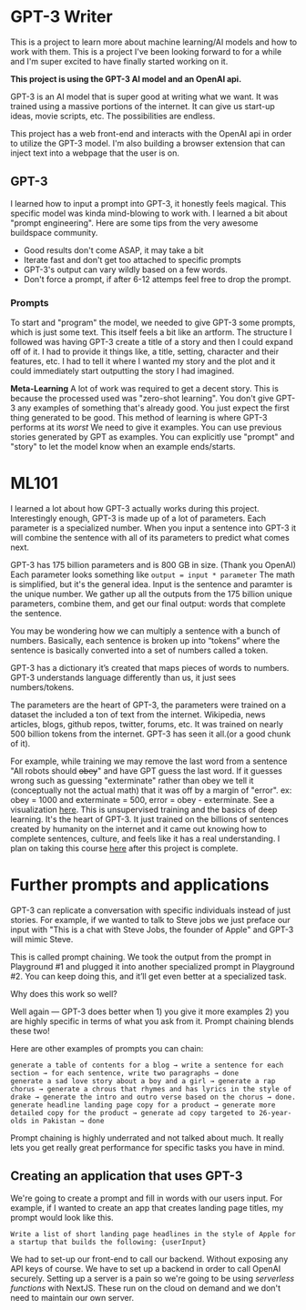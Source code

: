 # GPT-3 Writer
This is a project to learn more about machine learning/AI models and how to work with them. This is a project I've been looking forward to for a while and I'm super excited to have finally started working on it. 

<b>This project is using the GPT-3 AI model and an OpenAI api.</b>

GPT-3 is an AI model that is super good at writing what we want. It was trained using a massive portions of the internet. It can give us start-up ideas, movie scripts, etc. The possibilities are endless.

This project has a web front-end and interacts with the OpenAI api in order to utilize the GPT-3 model. I'm also building a browser extension that can inject text into a webpage that the user is on.

## GPT-3
I learned how to input a prompt into GPT-3, it honestly feels magical. This specific model was kinda mind-blowing to work with. I learned a bit about "prompt engineering". Here are some tips from the very awesome buildspace community.

- Good results don't come ASAP, it may take a bit
- Iterate fast and don't get too attached to specific prompts
- GPT-3's output can vary wildly based on a few words.
- Don't force a prompt, if after 6-12 attemps feel free to drop the prompt.

### Prompts
To start and "program" the model, we needed to give GPT-3 some prompts, which is just some text. This itself feels a bit like an artform. The structure I followed was having GPT-3 create a title of a story and then I could expand off of it. I had to provide it things like, a title, setting, character and their features, etc. I had to tell it where I wanted my story and the plot and it could immediately start outputting the story I had imagined.

<b>Meta-Learning</b>
A lot of work was required to get a decent story. This is because the processed used was "zero-shot learning". You don't give GPT-3 any examples of something that's already good. You just expect the first thing generated to be good. This method of learning is where GPT-3 performs at its <i>worst</i> We need to give it examples. You can use previous stories generated by GPT as examples. You can explicitly use "prompt" and "story" to let the model know when an example ends/starts.

# ML101
I learned a lot about how GPT-3 actually works during this project. Interestingly enough, GPT-3 is made up of a lot of parameters. Each parameter is a specialized number. When you input a sentence into GPT-3 it will combine the sentence with all of its parameters to predict what comes next.

GPT-3 has 175 billion parameters and is 800 GB in size. (Thank you OpenAI)
Each parameter looks something like ```output = input * parameter``` The math is simplified, but it's the general idea.
Input is the sentence and paramter is the unique number. We gather up all the outputs from the 175 billion unique parameters, combine them, and get our final output: words that complete the sentence.

You may be wondering how we can multiply a sentence with a bunch of numbers. Basically, each sentence is broken up into “tokens” where the sentence is basically converted into a set of numbers called a token.

GPT-3 has a dictionary it’s created that maps pieces of words to numbers. GPT-3 understands language differently than us, it just sees numbers/tokens.

The parameters are the heart of GPT-3, the parameters were trained on a dataset the included a ton of text from the internet. Wikipedia, news articles, blogs, github repos, twitter, forums, etc. It was trained on nearly 500 billion tokens from the internet. GPT-3 has seen it all.(or a good chunk of it).

For example, while training we may remove the last word from a sentence "All robots should ~~obey~~" and have GPT guess the last word. If it guesses wrong such as guessing "exterminate" rather than obey we tell it (conceptually not the actual math) that it was off by a margin of "error". ex: obey = 1000 and exterminate = 500, error = obey - exterminate. See a visualization [here](https://jalammar.github.io/images/gpt3/03-gpt3-training-step-back-prop.gif?utm_source=buildspace.so&utm_medium=buildspace_project). This is unsupervised training and the basics of deep learning. It's the heart of GPT-3. It just trained on the billions of sentences created by humanity on the internet and it came out knowing how to complete sentences, culture, and feels like it has a real understanding.
I plan on taking this course [here](https://course.fast.ai/Lessons/lesson3.html?utm_source=buildspace.so&utm_medium=buildspace_project) after this project is complete.

# Further prompts and applications
GPT-3 can replicate a conversation with specific individuals instead of just stories. For example, if we wanted to talk to Steve jobs we just preface our input with "This is a chat with Steve Jobs, the founder of Apple" and GPT-3 will mimic Steve.

This is called prompt chaining. We took the output from the prompt in Playground #1 and plugged it into another specialized prompt in Playground #2. You can keep doing this, and it’ll get even better at a specialized task.

Why does this work so well?

Well again — GPT-3 does better when 1) you give it more examples 2) you are highly specific in terms of what you ask from it. Prompt chaining blends these two!

Here are other examples of prompts you can chain:

    generate a table of contents for a blog → write a sentence for each section → for each sentence, write two paragraphs → done
    generate a sad love story about a boy and a girl → generate a rap chorus → generate a chrous that rhymes and has lyrics in the style of drake → generate the intro and outro verse based on the chorus → done.
    generate headline landing page copy for a product → generate more detailed copy for the product → generate ad copy targeted to 26-year-olds in Pakistan → done

Prompt chaining is highly underrated and not talked about much. It really lets you get really great performance for specific tasks you have in mind.

## Creating an application that uses GPT-3
We're going to create a prompt and fill in words with our users input. For example, if I wanted to create an app that creates landing page titles, my prompt would look like this.

```
Write a list of short landing page headlines in the style of Apple for a startup that builds the following: {userInput}
```

We had to set-up our front-end to call our backend. Without exposing any API keys of course. We have to set up a backend in order to call OpenAI securely. Setting up a server is a pain so we're going to be using <i>serverless functions</i> with NextJS. These run on the cloud on demand and we don't need to maintain our own server.




 






